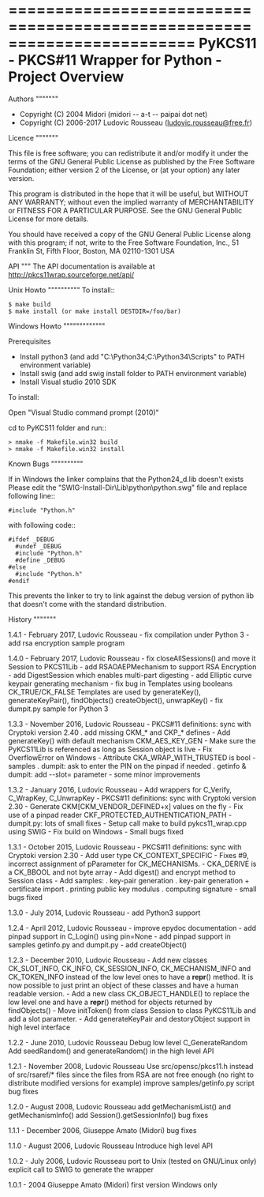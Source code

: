 ========================================================================
        PyKCS11 - PKCS#11 Wrapper for Python - Project Overview
========================================================================

Authors
"""""""

- Copyright (C) 2004 Midori (midori -- a-t -- paipai dot net)
- Copyright (C) 2006-2017 Ludovic Rousseau (ludovic.rousseau@free.fr)


Licence
"""""""

 This file is free software; you can redistribute it and/or modify it
 under the terms of the GNU General Public License as published by
 the Free Software Foundation; either version 2 of the License, or
 (at your option) any later version.

 This program is distributed in the hope that it will be useful, but
 WITHOUT ANY WARRANTY; without even the implied warranty of
 MERCHANTABILITY or FITNESS FOR A PARTICULAR PURPOSE.  See the GNU
 General Public License for more details.

 You should have received a copy of the GNU General Public License
 along with this program; if not, write to the Free Software
 Foundation, Inc., 51 Franklin St, Fifth Floor, Boston, MA  02110-1301 USA

API
"""
The API documentation is available at http://pkcs11wrap.sourceforge.net/api/

Unix Howto
""""""""""
To install::

    $ make build
    $ make install (or make install DESTDIR=/foo/bar)


Windows Howto
"""""""""""""

Prerequisites

* Install python3 (and add "C:\Python34;C:\Python34\Scripts" to PATH
  environment variable)
* Install swig (and add swig install folder to PATH environment variable)
* Install Visual studio 2010 SDK

To install:

Open "Visual Studio command prompt (2010)"

cd to PyKCS11 folder and run::

    > nmake -f Makefile.win32 build
    > nmake -f Makefile.win32 install


Known Bugs
""""""""""

If in Windows the linker complains that the Python24_d.lib doesn't exists
Please edit the "SWIG-Install-Dir\Lib\python\python.swg" file and replace
following line::

    #include "Python.h"

with following code::

    #ifdef _DEBUG
      #undef _DEBUG
      #include "Python.h"
      #define _DEBUG
    #else
      #include "Python.h"
    #endif

This prevents the linker to try to link against the debug version of python lib
that doesn't come with the standard distribution.


History
"""""""

1.4.1 - February 2017, Ludovic Rousseau
    - fix compilation under Python 3
    - add rsa encryption sample program

1.4.0 - February 2017, Ludovic Rousseau
    - fix closeAllSessions() and move it Session to PKCS11Lib
    - add RSAOAEPMechanism to support RSA Encryption
    - add DigestSession which enables multi-part digesting
    - add Elliptic curve keypair generating mechanism
    - fix bug in Templates using booleans CK_TRUE/CK_FALSE
      Templates are used by generateKey(), generateKeyPair(),
      findObjects() createObject(), unwrapKey()
    - fix dumpit.py sample for Python 3

1.3.3 - November 2016, Ludovic Rousseau
    - PKCS#11 definitions: sync with Cryptoki version 2.40
      . add missing CKM_* and CKP_* defines
    - Add generateKey() with default mechanism CKM_AES_KEY_GEN
    - Make sure the PyKCS11Lib is referenced as long as Session object is live
    - Fix OverflowError on Windows
    - Attribute CKA_WRAP_WITH_TRUSTED is bool
    - samples
     . dumpit: ask to enter the PIN on the pinpad if needed
     . getinfo & dumpit: add --slot= parameter
    - some minor improvements

1.3.2 - January 2016, Ludovic Rousseau
    - Add wrappers for C_Verify, C_WrapKey, C_UnwrapKey
    - PKCS#11 definitions: sync with Cryptoki version 2.30
    - Generate CKM[CKM_VENDOR_DEFINED+x] values on the fly
    - Fix use of a pinpad reader CKF_PROTECTED_AUTHENTICATION_PATH
    - dumpit.py: lots of small fixes
    - Setup call make to build pykcs11_wrap.cpp using SWIG
    - Fix build on Windows
    - Small bugs fixed

1.3.1 - October 2015, Ludovic Rousseau
    - PKCS#11 definitions: sync with Cryptoki version 2.30
    - Add user type CK_CONTEXT_SPECIFIC
    - Fixes #9, incorrect assignment of pParameter for CK_MECHANISMs.
    - CKA_DERIVE is a CK_BBOOL and not byte array
    - Add digest() and encrypt method to Session class
    - Add samples:
      . key-pair generation
      . key-pair generation + certificate import
      . printing public key modulus
      . computing signature
    - small bugs fixed

1.3.0 - July 2014, Ludovic Rousseau
    - add Python3 support

1.2.4 - April 2012, Ludovic Rousseau
    - improve epydoc documentation
    - add pinpad support in C_Login() using pin=None
    - add pinpad support in samples getinfo.py and dumpit.py
    - add createObject()

1.2.3 - December 2010, Ludovic Rousseau
    - Add new classes CK_SLOT_INFO, CK_INFO, CK_SESSION_INFO,
      CK_MECHANISM_INFO and CK_TOKEN_INFO instead of the low level ones
      to have a __repr__() method.  It is now possible to just print an
      object of these classes and have a human readable version.
    - Add a new class CK_OBJECT_HANDLE() to replace the low level one
      and have a __repr__() method for objects returned by findObjects()
    - Move initToken() from class Session to class PyKCS11Lib and add a
      slot parameter.
    - Add generateKeyPair and destoryObject support in high level
      interface

1.2.2 - June 2010, Ludovic Rousseau
    Debug low level C_GenerateRandom
    Add seedRandom() and generateRandom() in the high level API

1.2.1 - November 2008, Ludovic Rousseau
    Use src/opensc/pkcs11.h instead of src/rsaref/* files since the
     files from RSA are not free enough (no right to distribute modified
     versions for example)
    improve samples/getinfo.py script
    bug fixes

1.2.0 - August 2008, Ludovic Rousseau
    add getMechanismList() and getMechanismInfo()
    add Session().getSessionInfo()
    bug fixes

1.1.1 - December 2006, Giuseppe Amato (Midori)
    bug fixes

1.1.0 - August 2006, Ludovic Rousseau
    Introduce high level API

1.0.2 - July 2006, Ludovic Rousseau
    port to Unix (tested on GNU/Linux only)
    explicit call to SWIG to generate the wrapper

1.0.1 - 2004 Giuseppe Amato (Midori)
    first version
    Windows only
